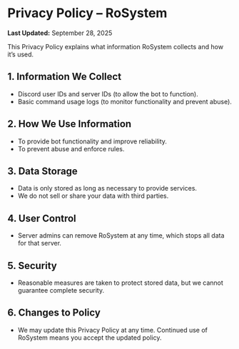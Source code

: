 # Privacy Policy – RoSystem
**Last Updated:** September 28, 2025  

This Privacy Policy explains what information RoSystem collects and how it’s used.  

## 1. Information We Collect
- Discord user IDs and server IDs (to allow the bot to function).
- Basic command usage logs (to monitor functionality and prevent abuse).

## 2. How We Use Information
- To provide bot functionality and improve reliability.
- To prevent abuse and enforce rules.

## 3. Data Storage
- Data is only stored as long as necessary to provide services.
- We do not sell or share your data with third parties.

## 4. User Control
- Server admins can remove RoSystem at any time, which stops all data for that server.

## 5. Security
- Reasonable measures are taken to protect stored data, but we cannot guarantee complete security.

## 6. Changes to Policy
- We may update this Privacy Policy at any time. Continued use of RoSystem means you accept the updated policy.
